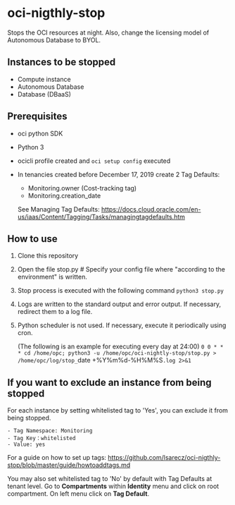 # oci-nigthly-stop

Stops the OCI resources at night.
Also, change the licensing model of Autonomous Database to BYOL.


## Instances to be stopped

- Compute instance
- Autonomous Database
- Database (DBaaS)


## Prerequisites
- oci python SDK
- Python 3
- ocicli profile created and `oci setup config` executed
- In tenancies created before December 17, 2019 create 2 Tag Defaults: 
    - Monitoring.owner (Cost-tracking tag)
    - Monitoring.creation_date
    
    See Managing Tag Defaults: https://docs.cloud.oracle.com/en-us/iaas/Content/Tagging/Tasks/managingtagdefaults.htm

## How to use

1. Clone this repository

2. Open the file stop.py # Specify your config file where "according to the environment" is written.

3. Stop process is executed with the following command
    `python3 stop.py`
    
4. Logs are written to the standard output and error output. If necessary, redirect them to a log file.

5. Python scheduler is not used. If necessary, execute it periodically using cron.

    (The following is an example for executing every day at 24:00)
    `0 0 * * * cd /home/opc; python3 -u /home/opc/oci-nightly-stop/stop.py > /home/opc/log/stop_`date +\%Y\%m\%d-\%H\%M\%S`.log 2>&1`


## If you want to exclude an instance from being stopped

For each instance by setting whitelisted tag to 'Yes', you can exclude it from being stopped.

    - Tag Namespace: Monitoring
    - Tag Key：whitelisted
    - Value: yes
    
For a guide on how to set up tags: https://github.com/lsarecz/oci-nigthly-stop/blob/master/guide/howtoaddtags.md

You may also set whitelisted tag to 'No' by default with Tag Defaults at tenant level. Go to **Compartments** within **Identity** menu and click on root compartment. On left menu click on **Tag Default**.

